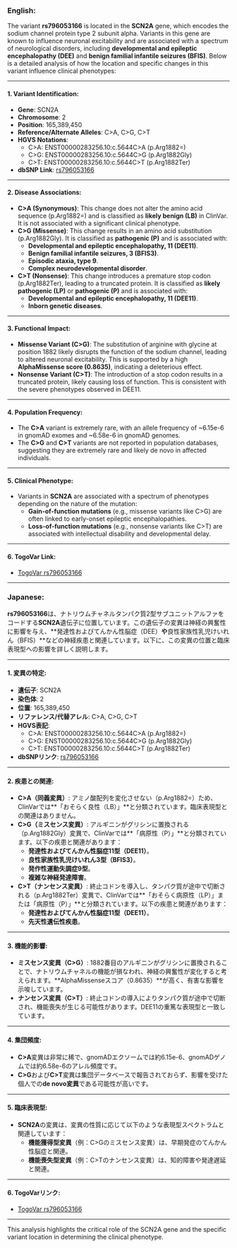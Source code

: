 ### English:
The variant **rs796053166** is located in the **SCN2A** gene, which encodes the sodium channel protein type 2 subunit alpha. Variants in this gene are known to influence neuronal excitability and are associated with a spectrum of neurological disorders, including **developmental and epileptic encephalopathy (DEE)** and **benign familial infantile seizures (BFIS)**. Below is a detailed analysis of how the location and specific changes in this variant influence clinical phenotypes:

---

#### 1. **Variant Identification**:
- **Gene**: SCN2A
- **Chromosome**: 2
- **Position**: 165,389,450
- **Reference/Alternate Alleles**: C>A, C>G, C>T
- **HGVS Notations**:
  - C>A: ENST00000283256.10:c.5644C>A (p.Arg1882=)
  - C>G: ENST00000283256.10:c.5644C>G (p.Arg1882Gly)
  - C>T: ENST00000283256.10:c.5644C>T (p.Arg1882Ter)
- **dbSNP Link**: [rs796053166](https://identifiers.org/dbsnp/rs796053166)

---

#### 2. **Disease Associations**:
- **C>A (Synonymous)**: This change does not alter the amino acid sequence (p.Arg1882=) and is classified as **likely benign (LB)** in ClinVar. It is not associated with a significant clinical phenotype.
- **C>G (Missense)**: This change results in an amino acid substitution (p.Arg1882Gly). It is classified as **pathogenic (P)** and is associated with:
  - **Developmental and epileptic encephalopathy, 11 (DEE11)**.
  - **Benign familial infantile seizures, 3 (BFIS3)**.
  - **Episodic ataxia, type 9**.
  - **Complex neurodevelopmental disorder**.
- **C>T (Nonsense)**: This change introduces a premature stop codon (p.Arg1882Ter), leading to a truncated protein. It is classified as **likely pathogenic (LP)** or **pathogenic (P)** and is associated with:
  - **Developmental and epileptic encephalopathy, 11 (DEE11)**.
  - **Inborn genetic diseases**.

---

#### 3. **Functional Impact**:
- **Missense Variant (C>G)**: The substitution of arginine with glycine at position 1882 likely disrupts the function of the sodium channel, leading to altered neuronal excitability. This is supported by a high **AlphaMissense score (0.8635)**, indicating a deleterious effect.
- **Nonsense Variant (C>T)**: The introduction of a stop codon results in a truncated protein, likely causing loss of function. This is consistent with the severe phenotypes observed in DEE11.

---

#### 4. **Population Frequency**:
- The **C>A** variant is extremely rare, with an allele frequency of ~6.15e-6 in gnomAD exomes and ~6.58e-6 in gnomAD genomes.
- The **C>G** and **C>T** variants are not reported in population databases, suggesting they are extremely rare and likely de novo in affected individuals.

---

#### 5. **Clinical Phenotype**:
- Variants in **SCN2A** are associated with a spectrum of phenotypes depending on the nature of the mutation:
  - **Gain-of-function mutations** (e.g., missense variants like C>G) are often linked to early-onset epileptic encephalopathies.
  - **Loss-of-function mutations** (e.g., nonsense variants like C>T) are associated with intellectual disability and developmental delay.

---

#### 6. **TogoVar Link**:
- [TogoVar rs796053166](https://togovar.org/variant/2-165389450-C-A)

---

### Japanese:
**rs796053166**は、ナトリウムチャネルタンパク質2型サブユニットアルファをコードする**SCN2A**遺伝子に位置しています。この遺伝子の変異は神経の興奮性に影響を与え、**発達性およびてんかん性脳症（DEE）**や**良性家族性乳児けいれん（BFIS）**などの神経疾患と関連しています。以下に、この変異の位置と臨床表現型への影響を詳しく説明します。

---

#### 1. **変異の特定**:
- **遺伝子**: SCN2A
- **染色体**: 2
- **位置**: 165,389,450
- **リファレンス/代替アレル**: C>A, C>G, C>T
- **HGVS表記**:
  - C>A: ENST00000283256.10:c.5644C>A (p.Arg1882=)
  - C>G: ENST00000283256.10:c.5644C>G (p.Arg1882Gly)
  - C>T: ENST00000283256.10:c.5644C>T (p.Arg1882Ter)
- **dbSNPリンク**: [rs796053166](https://identifiers.org/dbsnp/rs796053166)

---

#### 2. **疾患との関連**:
- **C>A（同義変異）**: アミノ酸配列を変化させない（p.Arg1882=）ため、ClinVarでは**「おそらく良性（LB）」**と分類されています。臨床表現型との関連はありません。
- **C>G（ミスセンス変異）**: アルギニンがグリシンに置換される（p.Arg1882Gly）変異で、ClinVarでは**「病原性（P）」**と分類されています。以下の疾患と関連があります：
  - **発達性およびてんかん性脳症11型（DEE11）**。
  - **良性家族性乳児けいれん3型（BFIS3）**。
  - **発作性運動失調症9型**。
  - **複雑な神経発達障害**。
- **C>T（ナンセンス変異）**: 終止コドンを導入し、タンパク質が途中で切断される（p.Arg1882Ter）変異で、ClinVarでは**「おそらく病原性（LP）」または「病原性（P）」**と分類されています。以下の疾患と関連があります：
  - **発達性およびてんかん性脳症11型（DEE11）**。
  - **先天性遺伝性疾患**。

---

#### 3. **機能的影響**:
- **ミスセンス変異（C>G）**: 1882番目のアルギニンがグリシンに置換されることで、ナトリウムチャネルの機能が損なわれ、神経の興奮性が変化すると考えられます。**AlphaMissenseスコア（0.8635）**が高く、有害な影響を示唆しています。
- **ナンセンス変異（C>T）**: 終止コドンの導入によりタンパク質が途中で切断され、機能喪失が生じる可能性があります。DEE11の重篤な表現型と一致しています。

---

#### 4. **集団頻度**:
- **C>A**変異は非常に稀で、gnomADエクソームでは約6.15e-6、gnomADゲノムでは約6.58e-6のアレル頻度です。
- **C>G**および**C>T**変異は集団データベースで報告されておらず、影響を受けた個人での**de novo変異**である可能性が高いです。

---

#### 5. **臨床表現型**:
- **SCN2A**の変異は、変異の性質に応じて以下のような表現型スペクトラムと関連しています：
  - **機能獲得型変異**（例：C>Gのミスセンス変異）は、早期発症のてんかん性脳症と関連。
  - **機能喪失型変異**（例：C>Tのナンセンス変異）は、知的障害や発達遅延と関連。

---

#### 6. **TogoVarリンク**:
- [TogoVar rs796053166](https://togovar.org/variant/2-165389450-C-A)

--- 

This analysis highlights the critical role of the SCN2A gene and the specific variant location in determining the clinical phenotype.